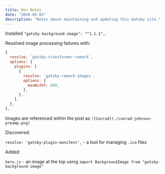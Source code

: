 ```yaml
---
title: Dev Notes
date: "2020-05-03"
description: "Notes about maintaining and updating this Gatsby site."
---
```


Installed `"gatsby-background-image": "^1.1.1",`.

Resolved image processing failures with:

```js
{
  resolve: `gatsby-transformer-remark`,
  options: {
    plugins: [
      {
        resolve: `gatsby-remark-images`,
        options: {
          maxWidth: 800,
        },
      },
    ],
  },
},
```

Images are referenced within the post as `![Conrad](./conrad-johnson-preamp.png) `

 Discovered:

 `resolve: 'gatsby-plugin-manifest',` - a tool for managing `.ico` files

 Added:

 `hero.js` - an image at the top using `import BackgroundImage from "gatsby-background-image"`
